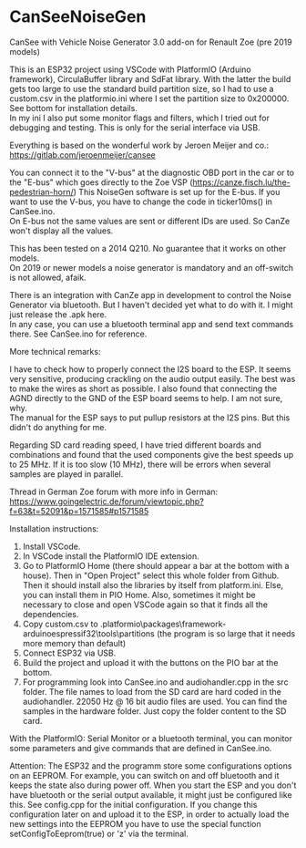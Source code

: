 # CanSeeNoiseGen
CanSee with Vehicle Noise Generator 3.0 add-on for Renault Zoe (pre 2019 models)

This is an ESP32 project using VSCode with PlatformIO (Arduino framework), CirculaBuffer library and SdFat library. With the latter the build gets too large to use the standard build partition size, so I had to use a custom.csv in the platformio.ini where I set the partition size to 0x200000. See bottom for installation details.  
In my ini I also put some monitor flags and filters, which I tried out for debugging and testing. This is only for the serial interface via USB.

Everything is based on the wonderful work by Jeroen Meijer and co.: https://gitlab.com/jeroenmeijer/cansee

You can connect it to the "V-bus" at the diagnostic OBD port in the car or to the "E-bus" which goes directly to the Zoe VSP (https://canze.fisch.lu/the-pedestrian-horn/)
This NoiseGen software is set up for the E-bus. If you want to use the V-bus, you have to change the code in ticker10ms() in CanSee.ino.  
On E-bus not the same values are sent or different IDs are used. So CanZe won't display all the values.

This has been tested on a 2014 Q210. No guarantee that it works on other models.  
On 2019 or newer models a noise generator is mandatory and an off-switch is not allowed, afaik.

There is an integration with CanZe app in development to control the Noise Generator via bluetooth. But I haven't decided yet what to do with it. I might just release the .apk here.  
In any case, you can use a bluetooth terminal app and send text commands there. See CanSee.ino for reference.


More technical remarks:

I have to check how to properly connect the I2S board to the ESP. It seems very sensitive, producing crackling on the audio output easily. The best was to make the wires as short as possible. I also found that connecting the AGND directly to the GND of the ESP board seems to help. I am not sure, why.  
The manual for the ESP says to put pullup resistors at the I2S pins. But this didn't do anything for me.

Regarding SD card reading speed, I have tried different boards and combinations and found that the used components give the best speeds up to 25 MHz. If it is too slow (10 MHz), there will be errors when several samples are played in parallel.


Thread in German Zoe forum with more info in German: https://www.goingelectric.de/forum/viewtopic.php?f=63&t=52091&p=1571585#p1571585


Installation instructions:

1. Install VSCode.
2. In VSCode install the PlatformIO IDE extension. 
3. Go to PlatformIO Home (there should appear a bar at the bottom with a house). Then in "Open Project" select this whole folder from Github. Then it should install also the libraries by itself from platform.ini. Else, you can install them in PIO Home. Also, sometimes it might be necessary to close and open VSCode again so that it finds all the dependencies. 
4. Copy custom.csv to \.platformio\packages\framework-arduinoespressif32\tools\partitions (the program is so large that it needs more memory than default)
5. Connect ESP32 via USB.
6. Build the project and upload it with the buttons on the PIO bar at the bottom.
7. For programming look into CanSee.ino and audiohandler.cpp in the src folder. The file names to load from the SD card are hard coded in the audiohandler. 22050 Hz @ 16 bit audio files are used. You can find the samples in the hardware folder. Just copy the folder content to the SD card.


With the PlatformIO: Serial Monitor or a bluetooth terminal, you can monitor some parameters and give commands that are defined in CanSee.ino.

Attention: The ESP32 and the programm store some configurations options on an EEPROM. For example, you can switch on and off bluetooth and it keeps the state also during power off. When you start the ESP and you don't have bluetooth or the serial output available, it might just be configured like this. See config.cpp for the initial configuration. If you change this configuration later on and upload it to the ESP, in order to actually load the new settings into the EEPROM you have to use the special function setConfigToEeprom(true) or 'z' via the terminal.
